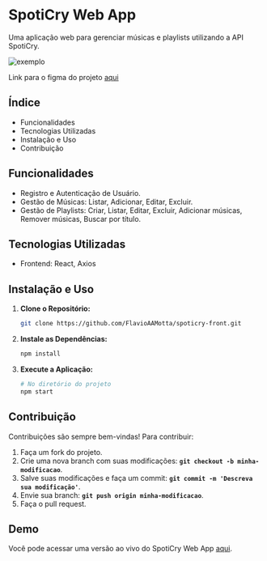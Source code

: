 # **SpotiCry Web App**

Uma aplicação web para gerenciar músicas e playlists utilizando a API SpotiCry.

![exemplo](exemploFront.png)

Link para o figma do projeto [aqui](https://www.figma.com/file/UNdT3JnM3w0tSlRu0OuatC/Spotycry?type=design&node-id=0%3A1&mode=design&t=snejh3ByktmWFVLy-1)

## **Índice**

- Funcionalidades
- Tecnologias Utilizadas
- Instalação e Uso
- Contribuição

## **Funcionalidades**

- Registro e Autenticação de Usuário.
- Gestão de Músicas: Listar, Adicionar, Editar, Excluir.
- Gestão de Playlists: Criar, Listar, Editar, Excluir, Adicionar músicas, Remover músicas, Buscar por título.

## **Tecnologias Utilizadas**

- Frontend: React, Axios

## **Instalação e Uso**

1. **Clone o Repositório:**

    ```bash
    git clone https://github.com/FlavioAAMotta/spoticry-front.git
    ```

2. **Instale as Dependências:**

    ```bash
    npm install
    ```

3. **Execute a Aplicação:**

    ```bash
    # No diretório do projeto
    npm start
    ```

## **Contribuição**

Contribuições são sempre bem-vindas! Para contribuir:

1. Faça um fork do projeto.
2. Crie uma nova branch com suas modificações: **`git checkout -b minha-modificacao`**.
3. Salve suas modificações e faça um commit: **`git commit -m 'Descreva sua modificação'`**.
4. Envie sua branch: **`git push origin minha-modificacao`**.
5. Faça o pull request.

## **Demo**

Você pode acessar uma versão ao vivo do SpotiCry Web App [aqui](https://flavioaamotta.github.io/spoticry-front/).
